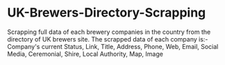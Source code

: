 # UK-Brewers-Directory-Scrapping

Scrapping full data of each brewery companies in the country from the directory of UK brewers site. The scrapped data of each company is:- Company's current Status, Link, Title, Address, Phone, Web, Email, Social Media, Ceremonial, Shire, Local Authority, Map, Image
